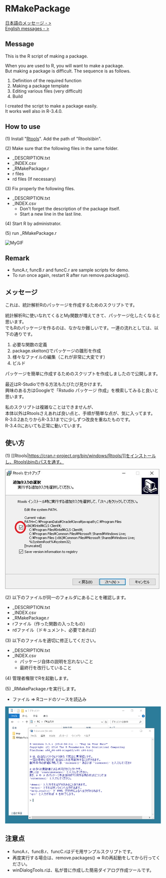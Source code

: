 # RMakePackage
[日本語のメッセージ - >](#ja)  
[English messages - >](#en)  

## <a name="en">Message

This is the R script of making a package.

When you are used to R, you will want to make a package.  
But making a package is difficult. The sequence is as follows.

1. Definition of the required function
1. Making a package template
1. Editing various files (very difficult)
1. Build

I created the script to make a package easily.  
It works well also in R-3.4.0.  

## How to use
(1) Install "[Rtools](https://cran.r-project.org/bin/windows/Rtools/)". Add the path of "Rtools\bin".

(2) Make sure that the following files in the same folder.

  * _DESCRIPTION.txt
  * _INDEX.csv
  * _RMakePackage.r
  * r files
  * rd files (If necessary)

(3) Fix properly the following files.

  * _DESCRIPTION.txt
  * _INDEX.csv
    - Don't forget the description of the package itself.
    - Start a new line in the last line.

(4) Start R by administrator.

(5) run _RMakePackage.r

![MyGIF](https://github.com/WAKU-TAKE-A/RMakePackage/wiki/img/how_to_use_RMakePackage.gif)

## Remark

* funcA.r, funcB.r and funcC.r are sample scripts for demo.
* To run once again, restart R after run remove.packages().

## <a name="ja">メッセージ

これは、統計解析Rのパッケージを作成するためのスクリプトです。

統計解析Rに使いなれてくるとMy関数が増えてきて、パッケージ化したくなると思います。  
でもRのパッケージを作るのは、なかなか難しいです。一連の流れとしては、以下の通りです。

1. 必要な関数の定義
1. package.skelton()でパッケージの雛形を作成
1. 様々なファイルの編集（これが非常に大変です）
1. ビルド

パッケージを簡単に作成するためのスクリプトを作成しましたので公開します。

最近はR-Studioで作る方法もたびたび見かけます。  
興味のある方はGoogleで「Rstudio パッケージ  作成」を検索してみると良いと思います。

私のスクリプトは複雑なことはできませんが、  
本体以外はRtoolsさえあれば良い点と、手順が簡単な点が、気に入ってます。  
R-3.0.2あたりからR-3.3.1までに少しずつ改良を重ねたものです。  
R-3.4.0においても正常に動いています。

## 使い方
(1) [[Rtools|https://cran.r-project.org/bin/windows/Rtools/]]をインストールし、Rtools\binのパスを通す。

![MyJPG](https://raw.githubusercontent.com/WAKU-TAKE-A/RMakePackage/master/img/install_rtools_01.jpg)

(2) 以下のファイルが同一のフォルダにあることを確認します。

  * _DESCRIPTION.txt
  * _INDEX.csv
  * _RMakePackage.r
  * rファイル（作った関数の入ったもの）
  * rdファイル（ドキュメント、必要であれば）

(3) 以下のファイルを適切に修正してください。

  * _DESCRIPTION.txt
  * _INDEX.csv
    - パッケージ自体の説明を忘れないこと
    - 最終行を改行していること

(4) 管理者権限でRを起動します。

(5) _RMakePackage.rを実行します。

  * ファイル ⇒ Rコードのソースを読込み

![MyGIF](https://raw.githubusercontent.com/WAKU-TAKE-A/RMakePackage/master/img/how_to_use_RMakePackage.gif)

## 注意点

* funcA.r、funcB.r、funcC.rはデモ用サンプルスクリプトです。
* 再度実行する場合は、remove.packages() ⇒ Rの再起動をしてから行ってください。
* winDialogTools.rは、私が昔に作成した簡易ダイアログ作成ツールです。
